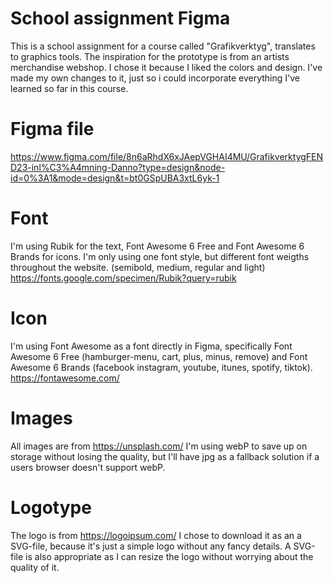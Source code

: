 # School assignment Figma

This is a school assignment for a course called "Grafikverktyg", translates to graphics tools.
The inspiration for the prototype is from an artists merchandise webshop. I chose it because I liked the colors and design. I've made my own changes to it, just so i could incorporate everything I've learned so far in this course.

# Figma file

https://www.figma.com/file/8n6aRhdX6xJAepVGHAI4MU/GrafikverktygFEND23-inl%C3%A4mning-Danno?type=design&node-id=0%3A1&mode=design&t=bt0GSpUBA3xtL6yk-1

# Font

I'm using Rubik for the text, Font Awesome 6 Free and Font Awesome 6 Brands for icons. I'm only using one font style, but different font weigths throughout the website. (semibold, medium, regular and light)
https://fonts.google.com/specimen/Rubik?query=rubik

# Icon

I'm using Font Awesome as a font directly in Figma, specifically Font Awesome 6 Free (hamburger-menu, cart, plus, minus, remove) and Font Awesome 6 Brands (facebook instagram, youtube, itunes, spotify, tiktok).
https://fontawesome.com/

# Images

All images are from https://unsplash.com/
I'm using webP to save up on storage without losing the quality, but I'll have jpg as a fallback solution if a users browser doesn't support webP.

# Logotype

The logo is from https://logoipsum.com/
I chose to download it as an a SVG-file, because it's just a simple logo without any fancy details. A SVG-file is also appropriate as I can resize the logo without worrying about the quality of it.
